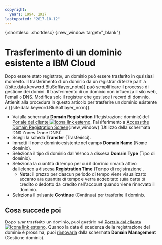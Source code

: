 ```yaml
---
copyright:
  years: 1994, 2017
lastupdated: "2017-10-12"
---
```


{:shortdesc: .shortdesc}
{:new_window: target="_blank"}

# Trasferimento di un dominio esistente a IBM Cloud

Dopo essere stato registrato, un dominio può essere trasferito in qualsiasi momento. Il trasferimento di un dominio da un registrar di terze parti a {{site.data.keyword.BluSoftlayer_notm}} può semplificare il processo di gestione dei domini. Il trasferimento di un dominio non influenza il sito web, l'email o DNS. Modifica solo il registrar che gestisce i record di dominio. Attieniti alla procedura in questo articolo per trasferire un dominio esistente a {{site.data.keyword.BluSoftlayer_notm}}.

* Vai alla schermata **Domain Registration** (Registrazione dominio) del [Portale del cliente ![Icona link esterno](../../icons/launch-glyph.svg "Icona link esterno")](https://control.softlayer.com/). Fai riferimento a [Access the Domain Registration Screen](access-domain-registration-screen.html){:new_window} (Utilizzo della schermata DNS Zones (Zone DNS)).
* Scegli la scheda **Transfer** (Trasferisci).
* Immetti il nome dominio esistente nel campo **Domain Name** (Nome dominio).
* Seleziona il tipo di dominio dall'elenco a discesa **Domain Type** (Tipo di dominio).
* Seleziona la quantità di tempo per cui il dominio rimarrà attivo dall'elenco a discesa **Registration Time** (Tempo di registrazione).
  * **Nota:** il prezzo per ciascun periodo di tempo viene visualizzato accanto alla quantità di tempo e verrà addebitato sulla carta di credito o dedotto dal credito nell'account quando viene rinnovato il dominio.
* Seleziona il pulsante **Continue** (Continua) per trasferire il dominio.

## Cosa succede poi

Dopo aver trasferito un dominio, puoi gestirlo nel [Portale del cliente ![Icona link esterno](../../icons/launch-glyph.svg "Icona link esterno")](https://control.softlayer.com/). Quando la data di scadenza della registrazione del dominio è prossima, puoi [rinnovarla](renew-existing-domain.html) dalla schermata **Domain Management** (Gestione dominio).
